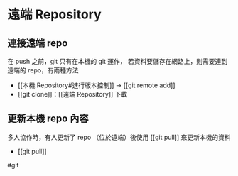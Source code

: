 # 遠端 Repository
## 連接遠端 repo
在 push 之前，git 只有在本機的 git 運作，
若資料要儲存在網路上，則需要連到遠端的 repo，有兩種方法
- [[本機 Repository#進行版本控制]] -> [[git remote add]]
- [[git clone]]：[[遠端 Repository]] 下載

## 更新本機 repo 內容
多人協作時，有人更新了 repo （位於遠端）後使用 [[git pull]] 來更新本機的資料
- [[git pull]]


#git